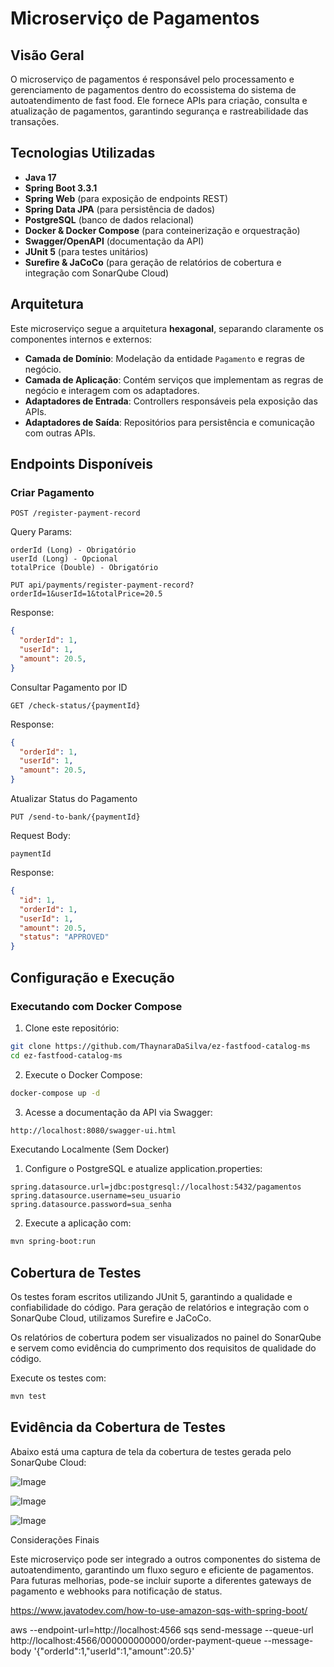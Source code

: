 # Microserviço de Pagamentos

## Visão Geral
O microserviço de pagamentos é responsável pelo processamento e gerenciamento de pagamentos dentro do ecossistema do sistema de autoatendimento de fast food. Ele fornece APIs para criação, consulta e atualização de pagamentos, garantindo segurança e rastreabilidade das transações.

## Tecnologias Utilizadas
- **Java 17**
- **Spring Boot 3.3.1**
- **Spring Web** (para exposição de endpoints REST)
- **Spring Data JPA** (para persistência de dados)
- **PostgreSQL** (banco de dados relacional)
- **Docker & Docker Compose** (para conteinerização e orquestração)
- **Swagger/OpenAPI** (documentação da API)
- **JUnit 5** (para testes unitários)
- **Surefire & JaCoCo** (para geração de relatórios de cobertura e integração com SonarQube Cloud)

## Arquitetura
Este microserviço segue a arquitetura **hexagonal**, separando claramente os componentes internos e externos:

- **Camada de Domínio**: Modelação da entidade `Pagamento` e regras de negócio.
- **Camada de Aplicação**: Contém serviços que implementam as regras de negócio e interagem com os adaptadores.
- **Adaptadores de Entrada**: Controllers responsáveis pela exposição das APIs.
- **Adaptadores de Saída**: Repositórios para persistência e comunicação com outras APIs.

## Endpoints Disponíveis

### Criar Pagamento
```http
POST /register-payment-record
```

Query Params:
```
orderId (Long) - Obrigatório
userId (Long) - Opcional
totalPrice (Double) - Obrigatório

PUT api/payments/register-payment-record?orderId=1&userId=1&totalPrice=20.5
```

Response:
```json
{
  "orderId": 1,
  "userId": 1,
  "amount": 20.5,
}
```
Consultar Pagamento por ID

```http
GET /check-status/{paymentId}
```

Response:
```json
{
  "orderId": 1,
  "userId": 1,
  "amount": 20.5,
}
```
Atualizar Status do Pagamento
```http
PUT /send-to-bank/{paymentId}
```

Request Body:
```
paymentId
```
Response:
```json
{
  "id": 1,
  "orderId": 1,
  "userId": 1,
  "amount": 20.5,
  "status": "APPROVED"
}
```

## Configuração e Execução
### Executando com Docker Compose

1. Clone este repositório:
```bash
git clone https://github.com/ThaynaraDaSilva/ez-fastfood-catalog-ms
cd ez-fastfood-catalog-ms
```
2. Execute o Docker Compose:
```bash
docker-compose up -d
```

3. Acesse a documentação da API via Swagger:
```bash
http://localhost:8080/swagger-ui.html
```

Executando Localmente (Sem Docker)

1. Configure o PostgreSQL e atualize application.properties:
```properties
spring.datasource.url=jdbc:postgresql://localhost:5432/pagamentos
spring.datasource.username=seu_usuario
spring.datasource.password=sua_senha
```

2. Execute a aplicação com:
```bash
mvn spring-boot:run
```

## Cobertura de Testes

Os testes foram escritos utilizando JUnit 5, garantindo a qualidade e confiabilidade do código. Para geração de relatórios e integração com o SonarQube Cloud, utilizamos Surefire e JaCoCo.

Os relatórios de cobertura podem ser visualizados no painel do SonarQube e servem como evidência do cumprimento dos requisitos de qualidade do código.

Execute os testes com:
```bash
mvn test
```
## Evidência da Cobertura de Testes
Abaixo está uma captura de tela da cobertura de testes gerada pelo SonarQube Cloud:

![Image](https://github.com/user-attachments/assets/84259242-098a-4f79-a1b8-512f965f7514)

![Image](https://github.com/user-attachments/assets/8a362bbc-f75c-4a56-a967-fab191984128)

![Image](https://github.com/user-attachments/assets/ff53276e-ff4b-428a-8055-e7d67f3ef24f)

Considerações Finais

Este microserviço pode ser integrado a outros componentes do sistema de autoatendimento, garantindo um fluxo seguro e eficiente de pagamentos. Para futuras melhorias, pode-se incluir suporte a diferentes gateways de pagamento e webhooks para notificação de status.

https://www.javatodev.com/how-to-use-amazon-sqs-with-spring-boot/

 aws --endpoint-url=http://localhost:4566 sqs send-message --queue-url http://localhost:4566/000000000000/order-payment-queue --message-body '{\"orderId\":1,\"userId\":1,\"amount\":20.5}'
 
